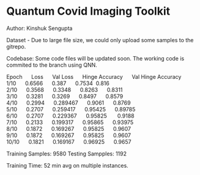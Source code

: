# Quantum Covid Imaging Toolkit


Author: Kinshuk Sengupta

Dataset - Due to large file size, we could only upload some samples to the gitrepo.

Codebase: Some code files will be updated soon. The working code is commited to the branch using QNN.

Epoch&nbsp;&nbsp;&nbsp;&nbsp;&nbsp;	    Loss&nbsp;&nbsp;&nbsp;&nbsp;&nbsp;	    Val Loss&nbsp;&nbsp;&nbsp;&nbsp;&nbsp;	    Hinge Accuracy&nbsp;&nbsp;&nbsp;&nbsp;&nbsp;	    Val Hinge Accuracy<br>
 1/10&nbsp;&nbsp;&nbsp;&nbsp;&nbsp;    0.6566&nbsp;&nbsp;&nbsp;&nbsp;&nbsp;   	  0.387&nbsp;&nbsp;&nbsp;&nbsp;&nbsp;	        0.7534&nbsp;	            0.816<br>
 2/10&nbsp;&nbsp;&nbsp;&nbsp;&nbsp;	    0.3568&nbsp;&nbsp;&nbsp;&nbsp;&nbsp;	    0.3348&nbsp;&nbsp;&nbsp;&nbsp;&nbsp;	      0.8263&nbsp;&nbsp;&nbsp;&nbsp;&nbsp; 	            0.8311<br>
 3/10&nbsp;&nbsp;&nbsp;&nbsp;&nbsp; 	  0.3281&nbsp;&nbsp;&nbsp;&nbsp;&nbsp;    0.3269&nbsp;&nbsp;&nbsp;&nbsp;&nbsp;	      0.8497&nbsp;&nbsp;&nbsp;&nbsp;&nbsp;	            0.8579<br>
 4/10&nbsp;&nbsp;&nbsp;&nbsp;&nbsp;	    0.2994&nbsp;&nbsp;&nbsp;&nbsp;&nbsp;    0.289467&nbsp;&nbsp;&nbsp;&nbsp;&nbsp;	    0.9061&nbsp;&nbsp;&nbsp;&nbsp;&nbsp;	            0.8769<br>
 5/10&nbsp;&nbsp;&nbsp;&nbsp;&nbsp;	    0.2707&nbsp;&nbsp;&nbsp;&nbsp;&nbsp;	    0.259417&nbsp;&nbsp;&nbsp;&nbsp;&nbsp;	    0.95425&nbsp;&nbsp;&nbsp;&nbsp;&nbsp;	            0.89785<br>
 6/10&nbsp;&nbsp;&nbsp;&nbsp;&nbsp;	    0.2707&nbsp;&nbsp;&nbsp;&nbsp;&nbsp;	    0.229367&nbsp;&nbsp;&nbsp;&nbsp;&nbsp;	    0.95825	&nbsp;&nbsp;&nbsp;&nbsp;&nbsp;            0.9188<br>
 7/10&nbsp;&nbsp;&nbsp;&nbsp;&nbsp;	    0.2133&nbsp;&nbsp;&nbsp;&nbsp;&nbsp;	    0.199317&nbsp;&nbsp;&nbsp;&nbsp;&nbsp;	    0.95865&nbsp;&nbsp;&nbsp;&nbsp;&nbsp;	            0.93975<br>
 8/10&nbsp;&nbsp;&nbsp;&nbsp;&nbsp;	    0.1872&nbsp;&nbsp;&nbsp;&nbsp;&nbsp;	    0.169267&nbsp;&nbsp;&nbsp;&nbsp;&nbsp;	    0.95825&nbsp;&nbsp;&nbsp;&nbsp;&nbsp;	            0.9607<br>
 9/10&nbsp;&nbsp;&nbsp;&nbsp;&nbsp;	    0.1872&nbsp;&nbsp;&nbsp;&nbsp;&nbsp;	    0.169267&nbsp;&nbsp;&nbsp;&nbsp;&nbsp;	    0.95825&nbsp;&nbsp;&nbsp;&nbsp;&nbsp;	            0.9607<br>
 10/10&nbsp;&nbsp;&nbsp;&nbsp;&nbsp;	  0.1821&nbsp;&nbsp;&nbsp;&nbsp;&nbsp;	    0.169167&nbsp;&nbsp;&nbsp;&nbsp;&nbsp;	    0.96925&nbsp;&nbsp;&nbsp;&nbsp;&nbsp;	            0.9657<br>


Training Samples: 9580
Testing Sampples: 1192

Training Time: 52 min avg on multiple instances. 
